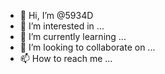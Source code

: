 - 👋 Hi, I’m @5934D
- 👀 I’m interested in ...
- 🌱 I’m currently learning ...
- 💞️ I’m looking to collaborate on ...
- 📫 How to reach me ...

<!---
5934D/5934D is a ✨ special ✨ repository because its `README.md` (this file) appears on your GitHub profile.
You can click the Preview link to take a look at your changes.
--->
